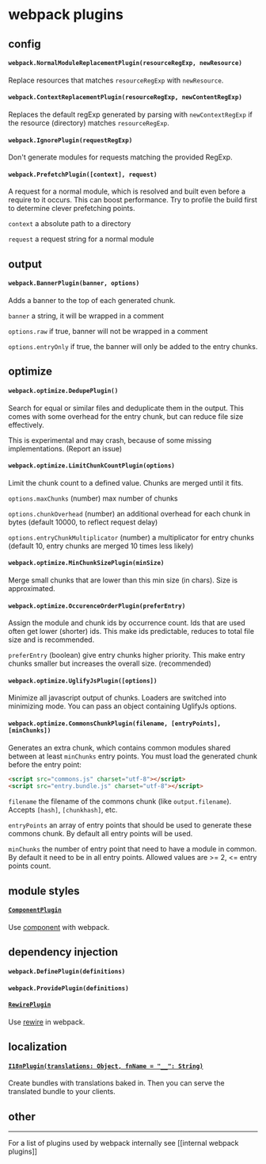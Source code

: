 # webpack plugins

## config

#### `webpack.NormalModuleReplacementPlugin(resourceRegExp, newResource)`

Replace resources that matches `resourceRegExp` with `newResource`.

#### `webpack.ContextReplacementPlugin(resourceRegExp, newContentRegExp)`

Replaces the default regExp generated by parsing with `newContextRegExp` if the resource (directory) matches `resourceRegExp`.

#### `webpack.IgnorePlugin(requestRegExp)`

Don't generate modules for requests matching the provided RegExp.

#### `webpack.PrefetchPlugin([context], request)`

A request for a normal module, which is resolved and built even before a require to it occurs. This can boost performance. Try to profile the build first to determine clever prefetching points.

`context` a absolute path to a directory

`request` a request string for a normal module

## output

#### `webpack.BannerPlugin(banner, options)`

Adds a banner to the top of each generated chunk.

`banner` a string, it will be wrapped in a comment

`options.raw` if true, banner will not be wrapped in a comment

`options.entryOnly` if true, the banner will only be added to the entry chunks.

## optimize

#### `webpack.optimize.DedupePlugin()`

Search for equal or similar files and deduplicate them in the output. This comes with some overhead for the entry chunk, but can reduce file size effectively.

This is experimental and may crash, because of some missing implementations. (Report an issue)

#### `webpack.optimize.LimitChunkCountPlugin(options)`

Limit the chunk count to a defined value. Chunks are merged until it fits.

`options.maxChunks` (number) max number of chunks

`options.chunkOverhead` (number) an additional overhead for each chunk in bytes (default 10000, to reflect request delay)

`options.entryChunkMultiplicator` (number) a multiplicator for entry chunks (default 10, entry chunks are merged 10 times less likely)

#### `webpack.optimize.MinChunkSizePlugin(minSize)`

Merge small chunks that are lower than this min size (in chars). Size is approximated.

#### `webpack.optimize.OccurenceOrderPlugin(preferEntry)`

Assign the module and chunk ids by occurrence count. Ids that are used often get lower (shorter) ids. This make ids predictable, reduces to total file size and is recommended.

`preferEntry` (boolean) give entry chunks higher priority. This make entry chunks smaller but increases the overall size. (recommended)

#### `webpack.optimize.UglifyJsPlugin([options])`

Minimize all javascript output of chunks. Loaders are switched into minimizing mode. You can pass an object containing UglifyJs options.

#### `webpack.optimize.CommonsChunkPlugin(filename, [entryPoints], [minChunks])`

Generates an extra chunk, which contains common modules shared between at least `minChunks` entry points. You must load the generated chunk before the entry point:

``` html
<script src="commons.js" charset="utf-8"></script>
<script src="entry.bundle.js" charset="utf-8"></script>
```

`filename` the filename of the commons chunk (like `output.filename`). Accepts `[hash]`, `[chunkhash]`, etc.

`entryPoints` an array of entry points that should be used to generate these commons chunk. By default all entry points will be used.

`minChunks` the number of entry point that need to have a module in common. By default it need to be in all entry points. Allowed values are >= 2, <= entry points count.

## module styles

#### [`ComponentPlugin`](https://github.com/webpack/component-webpack-plugin)

Use [component](https://github.com/component/component) with webpack.

## dependency injection

#### `webpack.DefinePlugin(definitions)`

#### `webpack.ProvidePlugin(definitions)`

#### [`RewirePlugin`](https://github.com/jhnns/rewire-webpack)

Use [rewire](https://github.com/jhnns/rewire) in webpack.

## localization

#### [`I18nPlugin(translations: Object, fnName = "__": String)`](https://github.com/webpack/i18n-webpack-plugin)

Create bundles with translations baked in. Then you can serve the translated bundle to your clients.

## other

---

For a list of plugins used by webpack internally see [[internal webpack plugins]]